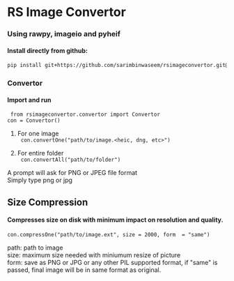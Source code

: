 # RS Image Convertor
### Using rawpy, imageio and pyheif

#### Install directly from github:

```bash
pip install git+https://github.com/sarimbinwaseem/rsimageconvertor.git@main
```

### Convertor

#### Import and run

``
from rsimageconvertor.convertor import Convertor``<br>
``
con = Convertor()
``

1. For one image<br>
`` con.convertOne("path/to/image.<heic, dng, etc>")``

2. For entire folder<br>
`` con.convertAll("path/to/folder")``

A prompt will ask for PNG or JPEG file format<br>
Simply type png or jpg

## Size Compression
#### Compresses size on disk with minimum impact on resolution and quality.

``
con.compressOne("path/to/image.ext", size = 2000, form  = "same")
``

path: path to image<br>
size: maximum size needed with miniumum resize of picture<br>
form: save as PNG or JPG or any other PIL supported format, if "same" is passed, final image will be in same format as original.
